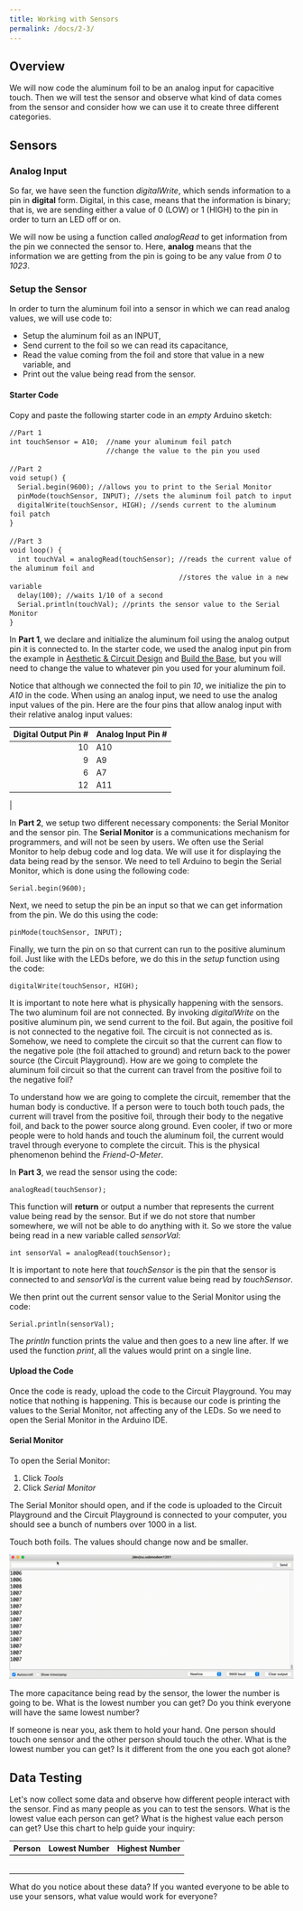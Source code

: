 ```yaml
---
title: Working with Sensors
permalink: /docs/2-3/
---
```

## Overview
We will now code the aluminum foil to be an analog input for capacitive touch. Then we will test the sensor and observe what kind of data comes from the sensor and consider how we can use it to create three different categories.

## Sensors

### Analog Input
So far, we have seen the function *digitalWrite*, which sends information to a pin in **digital** form. Digital, in this case, means that the information is binary; that is, we are sending either a value of 0 (LOW) or 1 (HIGH) to the pin in order to turn an LED off or on.

We will now be using a function called *analogRead* to get information from the pin we connected the sensor to. Here, **analog** means that the information we are getting from the pin is going to be any value from *0* to *1023*.

### Setup the Sensor
In order to turn the aluminum foil into a sensor in which we can read analog values, we will use code to:
- Setup the aluminum foil as an INPUT,
- Send current to the foil so we can read its capacitance,
- Read the value coming from the foil and store that value in a new variable, and
- Print out the value being read from the sensor.

#### Starter Code
Copy and paste the following starter code in an *empty* Arduino sketch:

```
//Part 1
int touchSensor = A10;  //name your aluminum foil patch
                        //change the value to the pin you used

//Part 2
void setup() {
  Serial.begin(9600); //allows you to print to the Serial Monitor
  pinMode(touchSensor, INPUT); //sets the aluminum foil patch to input
  digitalWrite(touchSensor, HIGH); //sends current to the aluminum foil patch
}

//Part 3
void loop() {
  int touchVal = analogRead(touchSensor); //reads the current value of the aluminum foil and
                                          //stores the value in a new variable
  delay(100); //waits 1/10 of a second
  Serial.println(touchVal); //prints the sensor value to the Serial Monitor
}
```

In **Part 1**, we declare and initialize the aluminum foil using the analog output pin it is connected to. In the starter code, we used the analog input pin from the example in [Aesthetic & Circuit Design](../2-1/) and [Build the Base](../2-2/), but you will need to change the value to whatever pin you used for your aluminum foil.

Notice that although we connected the foil to pin *10*, we initialize the pin to *A10* in the code. When using an analog input, we need to use the analog input values of the pin. Here are the four pins that allow analog input with their relative analog input values:

Digital Output Pin # | Analog Input Pin #
------------------:  | :-----------------
10  | A10
9  | A9
6  | A7
12  | A11
  |  

In **Part 2**, we setup two different necessary components: the Serial Monitor and the sensor pin. The **Serial Monitor** is a communications mechanism for programmers, and will not be seen by users. We often use the Serial Monitor to help debug code and log data. We will use it for displaying the data being read by the sensor. We need to tell Arduino to begin the Serial Monitor, which is done using the following code:

```
Serial.begin(9600);
```

Next, we need to setup the pin be an input so that we can get information from the pin. We do this using the code:

```
pinMode(touchSensor, INPUT);
```

Finally, we turn the pin on so that current can run to the positive aluminum foil. Just like with the LEDs before, we do this in the *setup* function using the code:

```
digitalWrite(touchSensor, HIGH);
```

It is important to note here what is physically happening with the sensors. The two aluminum foil are not connected. By invoking *digitalWrite* on the positive aluminum pin, we send current to the foil. But again, the positive foil is not connected to the negative foil. The circuit is not connected as is. Somehow, we need to complete the circuit so that the current can flow to the negative pole (the foil attached to ground) and return back to the power source (the Circuit Playground). <span class="think">How are we going to complete the aluminum foil circuit so that the current can travel from the positive foil to the negative foil?</span>

To understand how we are going to complete the circuit, remember that the human body is conductive. If a person were to touch both touch pads, the current will travel from the positive foil, through their body to the negative foil, and back to the power source along ground. Even cooler, if two or more people were to hold hands and touch the aluminum foil, the current would travel through everyone to complete the circuit. This is the physical phenomenon behind the *Friend-O-Meter*.

In **Part 3**, we read the sensor using the code:

```
analogRead(touchSensor);
```

This function will **return** or output a number that represents the current value being read by the sensor. But if we do not store that number somewhere, we will not be able to do anything with it. So we store the value being read in a new variable called *sensorVal*:

```
int sensorVal = analogRead(touchSensor);
```

It is important to note here that *touchSensor* is the pin that the sensor is connected to and *sensorVal* is the current value being read by *touchSensor*.

We then print out the current sensor value to the Serial Monitor using the code:

```
Serial.println(sensorVal);
```

The *println* function prints the value and then goes to a new line after. If we used the function *print*, all the values would print on a single line.

#### Upload the Code
Once the code is ready, upload the code to the Circuit Playground. You may notice that nothing is happening. This is because our code is printing the values to the Serial Monitor, not affecting any of the LEDs. So we need to open the Serial Monitor in the Arduino IDE.

#### Serial Monitor
To open the Serial Monitor:
1. Click *Tools*
2. Click *Serial Monitor*

The Serial Monitor should open, and if the code is uploaded to the Circuit Playground and the Circuit Playground is connected to your computer, you should see a bunch of numbers over 1000 in a list.

Touch both foils. The values should change now and be smaller.

![serial monitor readout](../images/2-3_nums.gif)

The more capacitance being read by the sensor, the lower the number is going to be. <span class="think">What is the lowest number you can get? Do you think everyone will have the same lowest number?</span>

If someone is near you, ask them to hold your hand. One person should touch one sensor and the other person should touch the other. What is the lowest number you can get? Is it different from the one you each got alone?

## Data Testing
Let's now collect some data and observe how different people interact with the sensor. Find as many people as you can to test the sensors. What is the lowest value each person can get? What is the highest value each person can get? Use this chart to help guide your inquiry:

Person | Lowest Number | Highest Number
-----: | :-----------: | :------------:
  |   |  
  |   |  
  |   |  
  |   |  
  |   |  
  |   |  

<span class="think">What do you notice about these data? If you wanted everyone to be able to use your sensors, what value would work for everyone?</span>
